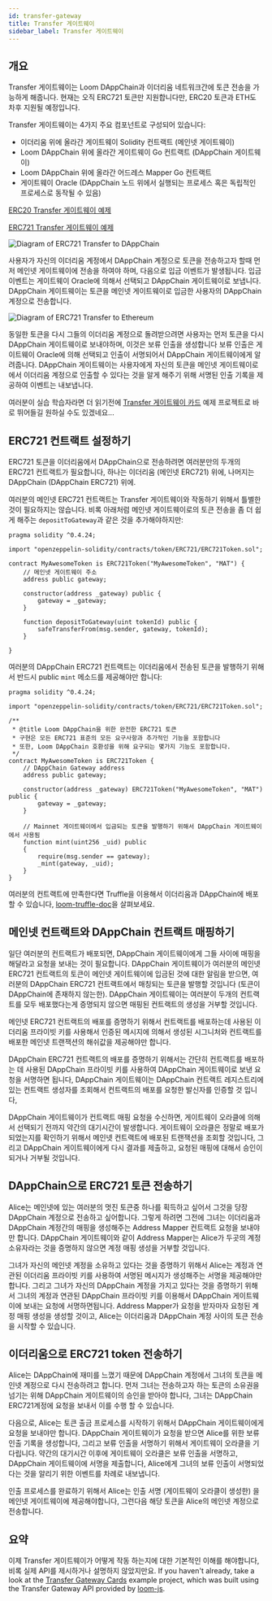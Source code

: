 ```yaml
---
id: transfer-gateway
title: Transfer 게이트웨이
sidebar_label: Transfer 게이트웨이
---
```

## 개요

Transfer 게이트웨이는 Loom DAppChain과 이더리움 네트워크간에 토큰 전송을 가능하게 해줍니다. 현재는 오직 ERC721 토큰만 지원합니다만, ERC20 토큰과 ETH도 차후 지원될 예정입니다.

Transfer 게이트웨이는 4가지 주요 컴포넌트로 구성되어 있습니다:

- 이더리움 위에 올라간 게이트웨이 Solidity 컨트랙트 (메인넷 게이트웨이)
- Loom DAppChain 위에 올라간 게이트웨이 Go 컨트랙트 (DAppChain 게이트웨이)
- Loom DAppChain 위에 올라간 어드레스 Mapper Go 컨트랙트
- 게이트웨이 Oracle (DAppChain 노드 위에서 실행되는 프로세스 혹은 독립적인 프로세스로 동작될 수 있음)

[ERC20 Transfer 게이트웨이 예제](https://github.com/loomnetwork/token-gateway-example)

[ERC721 Transfer 게이트웨이 예제](https://github.com/loomnetwork/cards-gateway-example)

![Diagram of ERC721 Transfer to DAppChain](/developers/img/transfer-gateway-erc721-to-dappchain.png)

사용자가 자신의 이더리움 계정에서 DAppChain 계정으로 토큰을 전송하고자 할때 먼저 메인넷 게이트웨이에 전송을 하여야 하며, 다음으로 입금 이벤트가 발생됩니다. 입금 이벤트는 게이트웨이 Oracle에 의해서 선택되고 DAppChain 게이트웨이로 보냅니다. DAppChain 게이트웨이는 토큰을 메인넷 게이트웨이로 입금한 사용자의 DAppChain 계정으로 전송합니다.

![Diagram of ERC721 Transfer to Ethereum](/developers/img/transfer-gateway-erc721-to-ethereum.png)

동일한 토큰을 다시 그들의 이더리움 계정으로 돌려받으려면 사용자는 먼저 토큰을 다시 DAppChain 게이트웨이로 보내야하며, 이것은 보류 인출을 생성합니다 보류 인출은 게이트웨이 Oracle에 의해 선택되고 인출이 서명되어서 DAppChain 게이트웨이에게 알려줍니다. DAppChain 게이트웨이는 사용자에게 자신의 토큰을 메인넷 게이트웨이로에서 이더리움 계정으로 인출할 수 있다는 것을 알게 해주기 위해 서명된 인출 기록을 제공하여 이벤트는 내보냅니다.

여러분이 실습 학습자라면 더 읽기전에 [Transfer 게이트웨이 카드](https://github.com/loomnetwork/cards-gateway-example) 예제 프로젝트로 바로 뛰어들길 원하실 수도 있겠네요...

## ERC721 컨트랙트 설정하기

ERC721 토큰을 이더리움에서 DAppChain으로 전송하려면 여러분만의 두개의 ERC721 컨트랙트가 필요합니다, 하나는 이더리움 (메인넷 ERC721) 위에, 나머지는 DAppChain (DAppChain ERC721) 위에.

여러분의 메인넷 ERC721 컨트랙트는 Transfer 게이트웨이와 작동하기 위해서 틀별한 것이 필요하지는 않습니다. 비록 아래처럼 메인넷 게이트웨이로의 토큰 전송을 좀 더 쉽게 해주는 `depositToGateway`과 같은 것을 추가해야하지만:

```solidity
pragma solidity ^0.4.24;

import "openzeppelin-solidity/contracts/token/ERC721/ERC721Token.sol";

contract MyAwesomeToken is ERC721Token("MyAwesomeToken", "MAT") {
    // 메인넷 게이트웨이 주소
    address public gateway;

    constructor(address _gateway) public {
        gateway = _gateway;
    }

    function depositToGateway(uint tokenId) public {
        safeTransferFrom(msg.sender, gateway, tokenId);
    }

}
```

여러분의 DAppChain ERC721 컨트랙트는 이더리움에서 전송된 토큰을 발행하기 위해서 반드시 public `mint` 메소드를 제공해야만 합니다:

```solidity
pragma solidity ^0.4.24;

import "openzeppelin-solidity/contracts/token/ERC721/ERC721Token.sol";

/**
 * @title Loom DAppChain을 위한 완전한 ERC721 토큰
 * 구현은 모든 ERC721 표준의 모든 요구사항과 추가적인 기능을 포함합니다
 * 또한, Loom DAppChain 호환성을 위해 요구되는 몇가지 기능도 포함합니다.
 */
contract MyAwesomeToken is ERC721Token {
    // DAppChain Gateway address
    address public gateway;

    constructor(address _gateway) ERC721Token("MyAwesomeToken", "MAT") public {
        gateway = _gateway;
    }

    // Mainnet 게이트웨이에서 입금되는 토큰을 발행하기 위해서 DAppChain 게이트웨이에서 사용됨
    function mint(uint256 _uid) public
    {
        require(msg.sender == gateway);
        _mint(gateway, _uid);
    }
}
```

여러분의 컨트랙트에 만족한다면 Truffle을 이용해서 이더리움과 DAppChain에 배포할 수 있습니다, [loom-truffle-doc](web3js-loom-provider-truffle.html)을 살펴보세요.

## 메인넷 컨트랙트와 DAppChain 컨트랙트 매핑하기

일단 여러분의 컨트랙트가 배포되면, DAppChain 게이트웨이에게 그들 사이에 매핑을 해달라고 요청을 보내는 것이 필요합니다. DAppChain 게이트웨이가 여러분의 메인넷 ERC721 컨트랙트의 토큰이 메인넷 게이트웨이에 입금된 것에 대한 알림을 받으면, 여러분의 DAppChain ERC721 컨트랙트에서 매칭되는 토큰을 발행할 것입니다 (토큰이 DAppChain에 존재하지 않는한). DAppChain 게이트웨이는 여러분이 두개의 컨트랙트를 모두 배포했다는게 증명되지 않으면 매핑된 컨트랙트의 생성을 거부할 것입니다.

메인넷 ERC721 컨트랙트의 배포를 증명하기 위해서 컨트랙트를 배포하는데 사용된 이더리움 프라이빗 키를 사용해서 인증된 메시지에 의해서 생성된 시그니처와 컨트랙트를 배포한 메인넷 트랜잭션의 해쉬값을 제공해야만 합니다.

DAppChain ERC721 컨트랙트의 배포를 증명하기 위해서는 간단히 컨트랙트를 배포하는 데 사용된 DAppChain 프라이빗 키를 사용하여 DAppChain 게이트웨이로 보낸 요청을 서명하면 됩니다, DAppChain 게이트웨이는 DAppChain 컨트랙트 레지스트리에 있는 컨트랙트 생성자를 조회해서 컨트랙트의 배포를 요청한 발신자를 인증할 것 입니다,

DAppChain 게이트웨이가 컨트랙트 매핑 요청을 수신하면, 게이트웨이 오라클에 의해서 선택되기 전까지 약간의 대기시간이 발생합니다. 게이트웨이 오라클은 정말로 배포가 되었는지를 확인하기 위해서 메인넷 컨트랙트에 배포된 트랜잭션을 조회할 것입니다, 그리고 DAppChain 게이트웨이에게 다시 결과를 제출하고, 요청된 매핑에 대해서 승인이 되거나 거부될 것입니다.

## DAppChain으로 ERC721 토큰 전송하기

Alice는 메인넷에 있는 여러분의 멋진 토큰중 하나를 획득하고 싶어서 그것을 당장 DAppChain 계정으로 전송하고 싶어합니다. 그렇게 하려면 그전에 그녀는 이더리움과 DAppChain 계정간의 매핑을 생성해주는 Address Mapper 컨트랙트 요청을 보내야만 합니다. DAppChain 게이트웨이와 같이 Address Mapper는 Alice가 두곳의 계정 소유자라는 것을 증명하지 않으면 계정 매핑 생성을 거부할 것입니다.

그녀가 자신의 메인넷 계정을 소유하고 있다는 것을 증명하기 위해서 Alice는 계정과 연관된 이더리움 프라이빗 키를 사용하여 서명된 메시지가 생성해주는 서명을 제공해야만 합니다. 그리고 그녀가 자신의 DAppChain 계정을 가지고 있다는 것을 증명하기 위해서 그녀의 계정과 연관된 DAppChain 프라이빗 키를 이용해서 DAppChain 게이트웨이에 보내는 요청에 서명하면됩니다. Address Mapper가 요청을 받자마자 요청된 계정 매핑 생성을 생성할 것이고, Alice는 이더리움과 DAppChain 계정 사이의 토큰 전송을 시작할 수 있습니다.

## 이더리움으로 ERC721 token 전송하기

Alice는 DAppChain에 재미를 느꼈기 때문에 DAppChain 계정에서 그녀의 토큰을 메인넷 계정으로 다시 전송하려고 합니다. 먼저 그녀는 전송하고자 하는 토큰의 소유권을 넘기는 위해 DAppChain 게이트웨이의 승인을 받아야 합니다, 그녀는 DAppChain ERC721계정에 요청을 보내서 이를 수행 할 수 있습니다.

다음으로, Alice는 토큰 출금 프로세스를 시작하기 위해서 DAppChain 게이트웨이에게 요청을 보내야만 합니다. DAppChain 게이트웨이가 요청을 받으면 Alice를 위한 보류 인출 기록을 생성합니다, 그리고 보류 인출을 서명하기 위해서 게이트웨이 오라클을 기다립니다. 약간의 대기시간 이후에 게이트웨이 오라클은 보류 인출을 서명하고, DAppChain 게이트웨이에 서명을 제출합니다, Alice에게 그녀의 보류 인출이 서명되었다는 것을 알리기 위한 이벤트를 차례로 내보냅니다.

인출 프로세스를 완료하기 위해서 Alice는 인출 서명 (게이트웨이 오라클이 생성한) 을 메인넷 게이트웨이에 제공해야합니다, 그런다음 해당 토큰을 Alice의 메인넷 계정으로 전송합니다.

## 요약

이제 Transfer 게이트웨이가 어떻게 작동 하는지에 대한 기본적인 이해를 해야합니다, 비록 실제 API를 제시하거나 설명하지 않았지만요. If you haven't already, take a look at the [Transfer Gateway Cards](https://github.com/loomnetwork/cards-gateway-example) example project, which was built using the Transfer Gateway API provided by [loom-js](https://github.com/loomnetwork/loom-js).